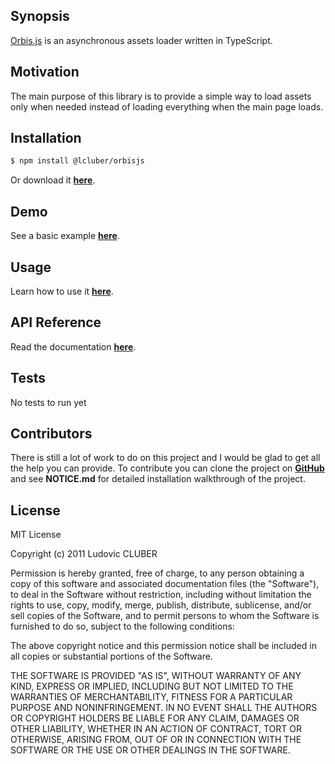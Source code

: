## Synopsis

  [Orbis.js](http://orbisjs.lcluber.com) is an asynchronous assets loader written in TypeScript.

## Motivation

The main purpose of this library is to provide a simple way to load assets only when needed instead of loading everything when the main page loads.

## Installation

```bash
$ npm install @lcluber/orbisjs
```
Or download it **[here](http://orbisjs.lcluber.com/#download)**.

## Demo

See a basic example **[here](http://orbisjs.lcluber.com/#example)**.

## Usage

Learn how to use it **[here](http://orbisjs.lcluber.com/#source)**.

## API Reference

Read the documentation **[here](http://orbisjs.lcluber.com/doc/)**.


## Tests

No tests to run yet

## Contributors

There is still a lot of work to do on this project and I would be glad to get all the help you can provide.
To contribute you can clone the project on **[GitHub](https://github.com/LCluber/Orbis.js)** and see  **NOTICE.md** for detailed installation walkthrough of the project.

## License

MIT License

Copyright (c) 2011 Ludovic CLUBER

Permission is hereby granted, free of charge, to any person obtaining a copy
of this software and associated documentation files (the "Software"), to deal
in the Software without restriction, including without limitation the rights
to use, copy, modify, merge, publish, distribute, sublicense, and/or sell
copies of the Software, and to permit persons to whom the Software is
furnished to do so, subject to the following conditions:

The above copyright notice and this permission notice shall be included in all
copies or substantial portions of the Software.

THE SOFTWARE IS PROVIDED "AS IS", WITHOUT WARRANTY OF ANY KIND, EXPRESS OR
IMPLIED, INCLUDING BUT NOT LIMITED TO THE WARRANTIES OF MERCHANTABILITY,
FITNESS FOR A PARTICULAR PURPOSE AND NONINFRINGEMENT. IN NO EVENT SHALL THE
AUTHORS OR COPYRIGHT HOLDERS BE LIABLE FOR ANY CLAIM, DAMAGES OR OTHER
LIABILITY, WHETHER IN AN ACTION OF CONTRACT, TORT OR OTHERWISE, ARISING FROM,
OUT OF OR IN CONNECTION WITH THE SOFTWARE OR THE USE OR OTHER DEALINGS IN THE
SOFTWARE.
